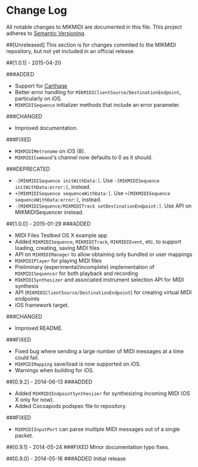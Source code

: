 # Change Log
All notable changes to MIKMIDI are documented in this file. This project adheres to [Semantic Versioning](http://semver.org/).

##[Unreleased]
This section is for changes commited to the MIKMIDI repository, but not yet included in an official release.

##[1.0.1] - 2015-04-20

###ADDED
- Support for [Carthage](https://github.com/Carthage/Carthage)
- Better error handling for `MIKMIDIClientSource/DestinationEndpoint`, particularly on iOS.
- `MIKMIDISequence` initializer methods that include an error parameter.

###CHANGED
- Improved documentation.

###FIXED
- `MIKMIDIMetronome` on iOS (8).
- `MIKMIDICommand`'s channel now defaults to 0 as it should.

###DEPRECATED
- `-[MIKMIDISequence initWithData:]`. Use `-[MIKMIDISequence initWithData:error:]`, instead.
- `+[MIKMIDISequence sequenceWithData:]`. Use `+[MIKMIDISequence sequenceWithData:error:]`, instead.
- `-[MIKMIDISequence/MIKMIDITrack setDestinationEndpoint:]`. Use API on MIKMIDISequencer instead.

##[1.0.0] - 2015-01-29
###ADDED
- MIDI Files Testbed OS X example app
- Added `MIKMIDISequence`, `MIKMIDITrack`, `MIKMIDIEvent`, etc. to support loading, creating, saving MIDI files
- API on `MIKMIDIManager` to allow obtaining only bundled or user mappings
- `MIKMIDIPlayer` for playing MIDI files
- Preliminary (experimental/incomplete) implementation of `MIKMIDISequencer` for both playback and recording
- `MIKMIDISynthesizer` and associated instrument selection API for MIDI synthesis
- API (`MIKMIDIClientSource/DestinationEndpoint`) for creating virtual MIDI endpoints
- iOS framework target.

###CHANGED

- Improved README.

###FIXED
- Fixed bug where sending a large number of MIDI messages at a time could fail.
- `MIKMIDIMapping` save/load is now supported on iOS.
- Warnings when building for iOS.

##[0.9.2] - 2014-06-13
###ADDED
- Added `MIKMIDIEndpointSynthesizer` for synthesizing incoming MIDI (OS X only for now).
- Added Cocoapods podspec file to repository.

###FIXED
- `MIKMIDIInputPort` can parse multiple MIDI messages out of a single packet.

##[0.9.1] - 2014-05-24
###FIXED
Minor documentation typo fixes.

##[0.9.0] - 2014-05-16
###ADDED
Initial release